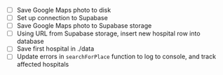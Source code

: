 - [ ] Save Google Maps photo to disk
- [ ] Set up connection to Supabase
- [ ] Save Google Maps photo to Supabase storage
- [ ] Using URL from Supabase storage, insert new hospital row into database
- [ ] Save first hospital in ./data
- [ ] Update errors in `searchForPlace` function to log to console, and track affected hospitals
